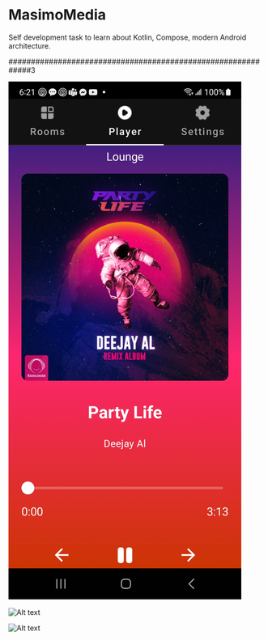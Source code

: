 # MasimoMedia


Self development task to learn about Kotlin, Compose, modern Android architecture.

#############################################################3

![Preview Image](https://github.com/tonymontgomery/masiomedia/blob/main/Player.jpg)

![Alt text](https://github.com/tonymontgomery/masiomedia/blob/main/Rooms.png)

![Alt text](https://github.com/tonymontgomery/masiomedia/blob/main/Settings.png)

